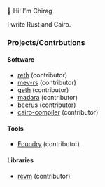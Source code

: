 :wave: Hi! I'm Chirag

I write Rust and Cairo.

### Projects/Contrbutions

#### Software

- [reth][reth] (contributor)
- [mev-rs][mev-rs] (contributor)
- [geth][geth] (contributor)
- [madara][madara] (contributor)
- [beerus][beerus] (contributor)
- [cairo-compiler][cairo] (contributor)

#### Tools

- [Foundry][foundry] (contributor)

#### Libraries

- [revm][revm] (contributor)



[reth]: https://github.com/paradigmxyz/reth/pulls?q=is%3Apr+author%3Achirag-bgh
[mev-rs]: https://github.com/ralexstokes/mev-rs/commits?author=chirag-bgh
[geth]: https://github.com/ethereum/go-ethereum/commits?author=chirag-bgh
[foundry]: https://github.com/foundry-rs/foundry/pulls?q=is%3Apr+author%3Achirag-bgh+
[revm]: https://github.com/bluealloy/revm/pulls?q=+is%3Apr+author%3Achirag-bgh+
[madara]: https://github.com/keep-starknet-strange/madara/pulls?q=author%3Achirag-bgh+
[beerus]: https://github.com/keep-starknet-strange/beerus/pulls?q=+is%3Apr+author%3Achirag-bgh+
[cairo]: https://github.com/starkware-libs/cairo/pulls?q=is%3Apr+author%3Achirag-bgh+

